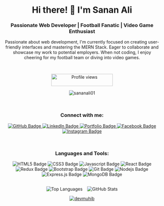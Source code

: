 <!-- Header -->
<h1 align="center">Hi there! 👋 I'm Sanan Ali</h1>
<h3 align="center">Passionate Web Developer | Football Fanatic | Video Game Enthusiast</h3>
<div align="center">
  <p>Passionate about web development, I'm currently focused on creating user-friendly interfaces and mastering the MERN Stack. Eager to collaborate and showcase my work to potential employers. When not coding, I enjoy cheering for my football team or diving into video games.</p>
</div>

<br>

<!-- Profile Views -->
<p align="center">
  <img src="https://komarev.com/ghpvc/?username=sananali01&label=Profile%20views&color=blue&style=flat-square" alt="Profile views" style="width: 200px; height: 40px;"  />
</p>





<!-- GitHub Trophies -->
<p align="center">
  <img src="https://github-profile-trophy.vercel.app/?username=sananali01" alt="sananali01" />
</p>

<!-- Intro Section -->

<br>
<!-- Connect with Me Section -->
<h3 align="center">Connect with me:</h3>
<p align="center">
  <a href="https://github.com/Sananali01" rel="nofollow">
    <img src="https://img.shields.io/badge/GitHub-100000?style=for-the-badge&logo=github&logoColor=white" alt="GitHub Badge">
  </a>
  <a href="https://www.linkedin.com/in/sananali007" rel="nofollow">
    <img src="https://img.shields.io/badge/LinkedIn-0077B5?style=for-the-badge&logo=linkedin&logoColor=white" alt="LinkedIn Badge">
  </a>
  <a href="https://sanan-official.vercel.app/" rel="nofollow">
    <img src="https://img.shields.io/badge/Portfolio-000000?style=for-the-badge&logo=About.me&logoColor=white" alt="Portfolio Badge">
  </a>
  <a href="https://facebook.com/sananali53" rel="nofollow">
    <img src="https://img.shields.io/badge/Facebook-1877F2?style=for-the-badge&logo=facebook&logoColor=white" alt="Facebook Badge">
  </a>
  <a href="https://instagram.com/_exotic.sanan" rel="nofollow">
    <img src="https://img.shields.io/badge/Instagram-E4405F?style=for-the-badge&logo=instagram&logoColor=white" alt="Instagram Badge">
  </a>
</p>



<br>
<!-- Languages and Tools Section -->
<h3 align="center">Languages and Tools:</h3>
<p align="center">
  <img src="https://img.shields.io/badge/HTML5-E34F26?style=for-the-badge&logo=html5&logoColor=white" alt="HTML5 Badge">
  <img src="https://img.shields.io/badge/CSS3-1572B6?style=for-the-badge&logo=css3&logoColor=white" alt="CSS3 Badge">
  <img src="https://img.shields.io/badge/-Javascript-F0DB4F?style=for-the-badge&labelColor=black&logo=javascript&logoColor=F0DB4F" alt="Javascript Badge">
  <img src="https://img.shields.io/badge/-React-61DBFB?style=for-the-badge&labelColor=black&logo=react&logoColor=61DBFB" alt="React Badge">
  <img src="https://img.shields.io/badge/Redux-593D88?style=for-the-badge&logo=redux&logoColor=white" alt="Redux Badge">
  <img src="https://img.shields.io/badge/Bootstrap-563D7C?style=for-the-badge&logo=bootstrap&logoColor=white" alt="Bootstrap Badge">
  <img src="https://img.shields.io/badge/Git-F05032?style=for-the-badge&logo=git&logoColor=white" alt="Git Badge">
  <img src="https://img.shields.io/badge/-Nodejs-3C873A?style=for-the-badge&labelColor=black&logo=node.js&logoColor=3C873A" alt="Nodejs Badge">
  <img src="https://img.shields.io/badge/Express.js-000000?style=for-the-badge&logo=express&logoColor=white" alt="Express.js Badge">
  <img src="https://img.shields.io/badge/MongoDB-4EA94B?style=for-the-badge&logo=mongodb&logoColor=white" alt="MongoDB Badge">
</p>

<!-- GitHub Stats -->


<br>
<div align="center">
  <img src="https://github-readme-stats.vercel.app/api/top-langs?username=sananali01&show_icons=true&locale=en&layout=compact" alt="Top Languages" />
  &nbsp;&nbsp;
    <img src="https://github-readme-stats.vercel.app/api?username=sananali01&show_icons=true&locale=en" alt="GitHub Stats" />
</div>

<div align="center">
<p dir="auto">
<a target="_blank" rel="noopener noreferrer nofollow" href="https://camo.githubusercontent.com/cd94f392133fe9d1060d593ae192840a7a238caba28c4a19e38cb7c2f1a77627/68747470733a2f2f6769746875622d726561646d652d73747265616b2d73746174732e6865726f6b756170702e636f6d2f3f757365723d6465766d7568696226">
<img align="center" src="https://camo.githubusercontent.com/cd94f392133fe9d1060d593ae192840a7a238caba28c4a19e38cb7c2f1a77627/68747470733a2f2f6769746875622d726561646d652d73747265616b2d73746174732e6865726f6b756170702e636f6d2f3f757365723d6465766d7568696226" alt="devmuhib" data-canonical-src="https://github-readme-streak-stats.herokuapp.com/?user=devmuhib&amp;" style="max-width: 100%;">
</a>
</p>
</div>



